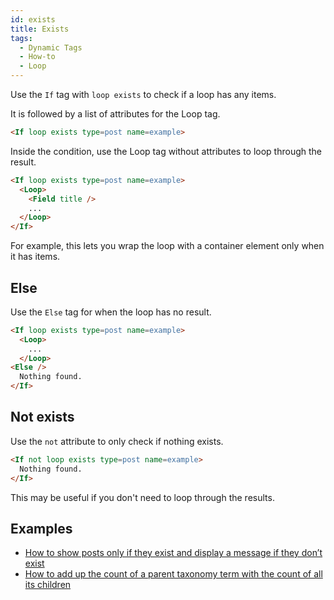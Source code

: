 ```yaml
---
id: exists
title: Exists
tags:
  - Dynamic Tags
  - How-to
  - Loop
---
```


Use the `If` tag with `loop exists` to check if a loop has any items.

It is followed by a list of attributes for the Loop tag.

```html
<If loop exists type=post name=example>
```

Inside the condition, use the Loop tag without attributes to loop through the result.

```html
<If loop exists type=post name=example>
  <Loop>
    <Field title />
    ...
  </Loop>
</If>
```

For example, this lets you wrap the loop with a container element only when it has items.

## Else

Use the `Else` tag for when the loop has no result.

```html
<If loop exists type=post name=example>
  <Loop>
    ...
  </Loop>
<Else />
  Nothing found.
</If>
```

## Not exists

Use the `not` attribute to only check if nothing exists.

```html
<If not loop exists type=post name=example>
  Nothing found.
</If>
```

This may be useful if you don't need to loop through the results.

## Examples

- [How to show posts only if they exist and display a message if they don’t exist](/docs/how-to/no-posts-found-conditional)
- [How to add up the count of a parent taxonomy term with the count of all its children](/docs/how-to/count-hierarchical-terms)